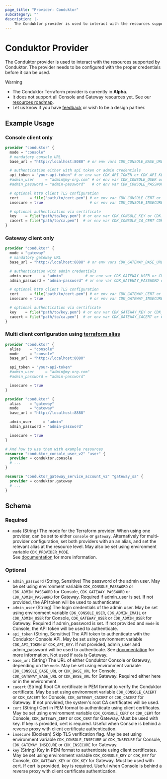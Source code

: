```yaml
---
page_title: "Provider: Conduktor"
subcategory: ""
description: |-
    The Conduktor provider is used to interact with the resources supported by Conduktor. The provider needs to be configured with the proper credentials before it can be used.
---
```


# Conduktor Provider

The Conduktor provider is used to interact with the resources supported by Conduktor. The provider needs to be configured with the proper credentials before it can be used.

> [!WARNING]
> - The Conduktor Terraform provider is currently in **Alpha**.
> - It does not support all Console and Gateway resources yet. See our [resources roadmap](https://github.com/conduktor/terraform-provider-conduktor/blob/main/README.md#resources-roadmap).
> - Let us know if you have [feedback](https://product.conduktor.help/c/74-terraform-provider) or wish to be a design partner.

## Example Usage

### Console client only

```terraform
provider "conduktor" {
  mode = "console"
  # mandatory console URL
  base_url = "http://localhost:8080" # or env vars CDK_CONSOLE_BASE_URL or CDK_BASE_URL

  # authentication either with api token or admin credentials
  api_token = "your-api-token" # or env var CDK_API_TOKEN or CDK_API_KEY
  #admin_user     = "admin@my-org.com" # or env var CDK_CONSOLE_USER or CDK_ADMIN_EMAIL or CDK_ADMIN_USER
  #admin_password = "admin-password"   # or env var CDK_CONSOLE_PASSWORD or CDK_ADMIN_PASSWORD

  # optional http client TLS configuration
  cert     = file("path/to/cert.pem") # or env var CDK_CONSOLE_CERT or CDK_CERT
  insecure = true                     # or env var CDK_CONSOLE_INSECURE or CDK_INSECURE

  # optional authentication via certificate
  key    = file("path/to/key.pem") # or env var CDK_CONSOLE_KEY or CDK_KEY
  cacert = file("path/to/ca.pem")  # or env var CDK_CONSOLE_CA_CERT CDK_CA_CERT
}
```

### Gateway client only

```terraform
provider "conduktor" {
  mode = "gateway"
  # mandatory gateway URL
  base_url = "http://localhost:8888" # or env vars CDK_GATEWAY_BASE_URL or CDK_BASE_URL

  # authentication with admin credentials
  admin_user     = "admin"          # or env var CDK_GATEWAY_USER or CDK_ADMIN_USER
  admin_password = "admin-password" # or env var CDK_GATEWAY_PASSWORD or CDK_ADMIN_PASSWORD

  # optional http client TLS configuration
  cert     = file("path/to/cert.pem") # or env var CDK_GATEWAY_CERT or CDK_CERT
  insecure = true                     # or env var CDK_GATEWAY_INSECURE or CDK_INSECURE

  # optional authentication via certificate
  key    = file("path/to/key.pem") # or env var CDK_GATEWAY_KEY or CDK_KEY
  cacert = file("path/to/ca.pem")  # or env var CDK_GATEWAY_CACERT or CDK_CACERT
}
```

### Multi client configuration using [terraform alias](https://developer.hashicorp.com/terraform/language/providers/configuration#alias-multiple-provider-configurations)

```terraform
provider "conduktor" {
  alias    = "console"
  mode     = "console"
  base_url = "http://localhost:8080"

  api_token = "your-api-token"
  #admin_user     = "admin@my-org.com"
  #admin_password = "admin-password"

  insecure = true
}

provider "conduktor" {
  alias    = "gateway"
  mode     = "gateway"
  base_url = "http://localhost:8888"

  admin_user     = "admin"
  admin_password = "admin-password"

  insecure = true
}

# And how to use them with example resources
resource "conduktor_console_user_v2" "user" {
  provider = conduktor.console
  # ...
}

resource "conduktor_gateway_service_account_v2" "gateway_sa" {
  provider = conduktor.gateway
  # ...
}
```

<!-- schema generated by tfplugindocs -->
## Schema

### Required

- `mode` (String) The mode for the Terraform provider. When using one provider, can be set to either `console` or `gateway`. Alternatively for multi-provider configuration, set both providers with an an alias, and set the relevant alias at the resource level. May also be set using environment variable `CDK_PROVIDER_MODE`.  
See [documentation](https://github.com/conduktor/terraform-provider-conduktor/blob/main/docs/index.md#multi-client-configuration-using-terraform-alias) for more information.

### Optional

- `admin_password` (String, Sensitive) The password of the admin user. May be set using environment variable `CDK_CONSOLE_PASSWORD` or `CDK_ADMIN_PASSWORD` for Console, `CDK_GATEWAY_PASSWORD` or `CDK_ADMIN_PASSWORD` for Gateway. Required if admin_user is set. If not provided, the API token will be used to authenticater.
- `admin_user` (String) The login credentials of the admin user. May be set using environment variable `CDK_CONSOLE_USER`, `CDK_ADMIN_EMAIL` or `CDK_ADMIN_USER` for Console, `CDK_GATEWAY_USER` or `CDK_ADMIN_USER` for Gateway. Required if admin_password is set. If not provided and `mode` is Console, the API token will be used to authenticate.
- `api_token` (String, Sensitive) The API token to authenticate with the Conduktor Console API. May be set using environment variable `CDK_API_TOKEN` or `CDK_API_KEY`. If not provided, admin_user and admin_password will be used to authenticate. See [documentation](https://docs.conduktor.io/platform/reference/api-reference/#generate-an-api-key) for more information. Not used if `mode` is Gateway.
- `base_url` (String) The URL of either Conduktor Console or Gateway, depending on the `mode`. May be set using environment variable `CDK_CONSOLE_BASE_URL` or `CDK_BASE_URL` for Console, `CDK_GATEWAY_BASE_URL` or `CDK_BASE_URL` for Gateway. Required either here or in the environment.
- `cacert` (String) Root CA certificate in PEM format to verify the Conduktor certificate. May be set using environment variable `CDK_CONSOLE_CACERT` or `CDK_CACERT` for Console, `CDK_GATEWAY_CACERT` or `CDK_CACERT` for Gateway. If not provided, the system's root CA certificates will be used.
- `cert` (String) Cert in PEM format to authenticate using client certificates. May be set using environment variable `CDK_CONSOLE_CERT` or `CDK_CERT` for Console, `CDK_GATEWAY_CERT` or `CDK_CERT` for Gateway. Must be used with key. If key is provided, cert is required. Useful when Console is behind a reverse proxy with client certificate authentication.
- `insecure` (Boolean) Skip TLS verification flag. May be set using environment variable `CDK_CONSOLE_INSECURE` or `CDK_INSECURE` for Console, `CDK_GATEWAY_INSECURE` or `CDK_INSECURE` for Gateway.
- `key` (String) Key in PEM format to authenticate using client certificates. May be set using environment variable `CDK_CONSOLE_KEY` or `CDK_KEY` for Console, `CDK_GATEWAY_KEY` or `CDK_KEY` for Gateway. Must be used with cert. If cert is provided, key is required. Useful when Console is behind a reverse proxy with client certificate authentication.


